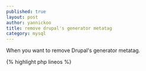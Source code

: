 ```yaml
---
published: true
layout: post
author: yannickoo
title: remove drupal's generator metatag
category: mysql
---
```

When you want to remove Drupal's generator metatag.

{% highlight php lineos %}
<?php

/**
 * Implements hook_html_head_alter().
 */
function MYMODULE_html_head_alter(&$head_elements) {
  if (isset($head_elements['system_meta_generator'])) {
    unset($head_elements['system_meta_generator']);
  }
}
{% endhighlight %}
